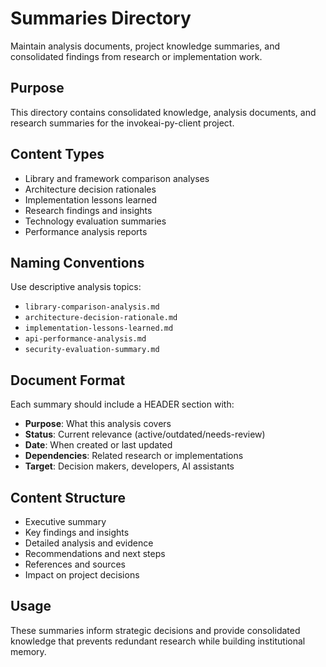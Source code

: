 # Summaries Directory

Maintain analysis documents, project knowledge summaries, and consolidated findings from research or implementation work.

## Purpose
This directory contains consolidated knowledge, analysis documents, and research summaries for the invokeai-py-client project.

## Content Types
- Library and framework comparison analyses
- Architecture decision rationales
- Implementation lessons learned
- Research findings and insights
- Technology evaluation summaries
- Performance analysis reports

## Naming Conventions
Use descriptive analysis topics:
- `library-comparison-analysis.md`
- `architecture-decision-rationale.md`
- `implementation-lessons-learned.md`
- `api-performance-analysis.md`
- `security-evaluation-summary.md`

## Document Format
Each summary should include a HEADER section with:
- **Purpose**: What this analysis covers
- **Status**: Current relevance (active/outdated/needs-review)
- **Date**: When created or last updated
- **Dependencies**: Related research or implementations
- **Target**: Decision makers, developers, AI assistants

## Content Structure
- Executive summary
- Key findings and insights
- Detailed analysis and evidence
- Recommendations and next steps
- References and sources
- Impact on project decisions

## Usage
These summaries inform strategic decisions and provide consolidated knowledge that prevents redundant research while building institutional memory.
